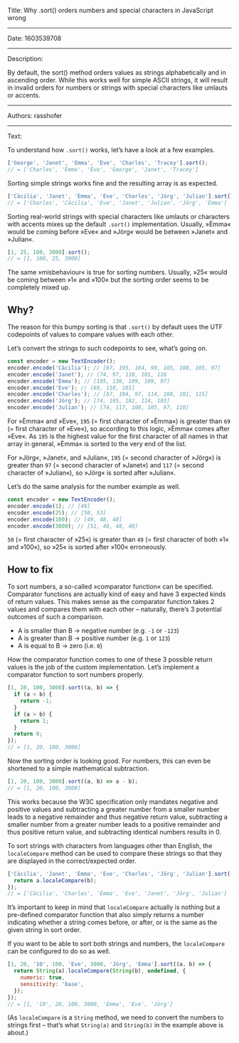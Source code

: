 Title: Why .sort() orders numbers and special characters in JavaScript wrong

-----

Date: 1603539708

-----

Description:

By default, the sort() method orders values as strings alphabetically and in ascending order. While this works well for simple ASCII strings, it will result in invalid orders for numbers or strings with special characters like umlauts or accents.

-----

Authors: rasshofer

-----

Text:

To understand how `.sort()` works, let’s have a look at a few examples.

```js
['George', 'Janet', 'Emma', 'Eve', 'Charles', 'Tracey'].sort();
// = ['Charles', 'Emma', 'Eve', 'George', 'Janet', 'Tracey']
```

Sorting simple strings works fine and the resulting array is as expected.

```js
['Cäcilia', 'Janet', 'Èmma', 'Eve', 'Charles', 'Jörg', 'Julian'].sort();
// = ['Charles', 'Cäcilia', 'Eve', 'Janet', 'Julian', 'Jörg', 'Èmma']
```

Sorting real-world strings with special characters like umlauts or characters with accents mixes up the default `.sort()` implementation. Usually, »Èmma« would be coming before »Eve« and »Jörg« would be between »Janet« and »Julian«.

```js
[1, 25, 100, 3000].sort();
// = [1, 100, 25, 3000]
```

The same »misbehaviour« is true for sorting numbers. Usually, »25« would be coming between »1« and »100« but the sorting order seems to be completely mixed up.

## Why?

The reason for this bumpy sorting is that `.sort()` by default uses the UTF codepoints of values to compare values with each other.

Let’s convert the strings to such codepoints to see, what’s going on.

```js
const encoder = new TextEncoder();
encoder.encode('Cäcilia'); // [67, 195, 164, 99, 105, 108, 105, 97]
encoder.encode('Janet'); // [74, 97, 110, 101, 116
encoder.encode('Èmma'); // [195, 136, 109, 109, 97]
encoder.encode('Eve'); // [69, 118, 101]
encoder.encode('Charles'); // [67, 104, 97, 114, 108, 101, 115]
encoder.encode('Jörg'); // [74, 195, 182, 114, 103]
encoder.encode('Julian'); // [74, 117, 108, 105, 97, 110]
```

For »Èmma« and »Eve«, `195` (= first character of »Èmma«) is greater than `69` (= first character of »Eve«), so according to this logic, »Èmma« comes after »Eve«. As `195` is the highest value for the first character of all names in that array in general, »Èmma« is sorted to the very end of the list.

For »Jörg«, »Janet«, and »Julian«, `195` (= second character of »Jörg«) is greater than `97` (= second character of »Janet«) and `117` (= second character of »Julian«), so »Jörg« is sorted after »Julian«.

Let’s do the same analysis for the number example as well.

```js
const encoder = new TextEncoder();
encoder.encode(1); // [49]
encoder.encode(25); // [50, 53]
encoder.encode(100); // [49, 48, 48]
encoder.encode(3000); // [51, 48, 48, 48]
```

`50` (= first character of »25«) is greater than `49` (= first character of both »1« and »100«), so »25« is sorted after »100« erroneously.

## How to fix

To sort numbers, a so-called »comparator function« can be specified. Comparator functions are actually kind of easy and have 3 expected kinds of return values. This makes sense as the comparator function takes 2 values and compares them with each other – naturally, there’s 3 potential outcomes of such a comparison.

- A is smaller than B → negative number (e.g. `-1` or `-123`)
- A is greater than B → positive number (e.g. `1` or `123`)
- A is equal to B → zero (i.e. `0`)

How the comparator function comes to one of these 3 possible return values is the job of the custom implementation. Let’s implement a comparator function to sort numbers properly.

```js
[1, 20, 100, 3000].sort((a, b) => {
  if (a < b) {
    return -1;
  }
  if (a > b) {
    return 1;
  }
  return 0;
});
// = [1, 20, 100, 3000]
```

Now the sorting order is looking good. For numbers, this can even be shortened to a simple mathematical subtraction.

```js
[1, 20, 100, 3000].sort((a, b) => a - b);
// = [1, 20, 100, 3000]
```

This works because the W3C specification only mandates negative and positive values and subtracting a greater number from a smaller number leads to a negative remainder and thus negative return value, subtracting a smaller number from a greater number leads to a positive remainder and thus positive return value, and subtracting identical numbers results in 0.

To sort strings with characters from languages other than English, the `localeCompare` method can be used to compare these strings so that they are displayed in the correct/expected order.

```js
['Cäcilia', 'Janet', 'Èmma', 'Eve', 'Charles', 'Jörg', 'Julian'].sort((a, b) => {
  return a.localeCompare(b);
});
// = ['Cäcilia', 'Charles', 'Èmma', 'Eve', 'Janet', 'Jörg', 'Julian']
```

It’s important to keep in mind that `localeCompare` actually is nothing but a pre-defined comparator function that also simply returns a number indicating whether a string comes before, or after, or is the same as the given string in sort order.

If you want to be able to sort both strings and numbers, the `localeCompare` can be configured to do so as well.

```js
[1, 20, '10', 100, 'Eve', 3000, 'Jörg', 'Èmma'].sort((a, b) => {
  return String(a).localeCompare(String(b), undefined, {
    numeric: true,
    sensitivity: 'base',
  });
});
// = [1, '10', 20, 100, 3000, 'Èmma', 'Eve', 'Jörg']
```

(As `localeCompare` is a `String` method, we need to convert the numbers to strings first – that’s what `String(a)` and `String(b)` in the example above is about.)
